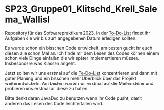 # SP23_Gruppe01_Klitschd_Krell_Salema_Wallisl

Repository für das Softwarepraktikum 2023. In der [To-Do-List](to_do_list.md) findet ihr Aufgaben die wir bis zum angegebenen Datum erledigen sollten.

Es wurde schon ein bisschen Code entwickelt, am besten guckt ihr euch diesen alle schon Mal an. Ich finde mit dem Lesen des Codes können einem schon viele Dinge einfallen die wir später implementieren müssen. Insbesondere was Klassen angeht.

Jetzt sollten wir uns erstmal auf die [To-Do-List](to_do_list.md) konzentrieren und dann mit guter Planung und ein bisschen mehr Überblick über das Projekt weiterentwickeln. Am besten warten wir erstmal auf die Meilensteine und probieren uns erstmal an diese zu halten. 

Bitte denkt daran JavaDoc zu benutzen wenn ihr Code pusht, damit anderen das Lesen des Code leichterfallen wird.
